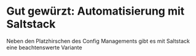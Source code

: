 # Gut gewürzt: Automatisierung mit Saltstack

Neben den Platzhirschen des Config Managements gibt es mit Saltstack eine beachtenswerte Variante

<snip />